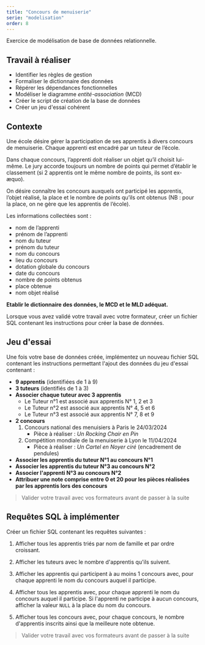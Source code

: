 ```yaml
---
title: "Concours de menuiserie"
serie: "modelisation"
order: 8
---
```


Exercice de modélisation de base de données relationnelle.

## Travail à réaliser

- Identifier les règles de gestion
- Formaliser le dictionnaire des données
- Répérer les dépendances fonctionnelles
- Modéliser le diagramme *entité-association* (MCD)
- Créer le script de création de la base de données
- Créer un jeu d'essai cohérent

## Contexte 

Une école désire gérer la participation de ses apprentis à divers concours de menuiserie. Chaque apprenti est encadré par un tuteur de l’école.

Dans chaque concours, l’apprenti doit réaliser un objet qu’il choisit lui-même. Le jury accorde toujours un nombre de points qui permet d’établir le classement (si 2 apprentis ont le même nombre de points, ils sont ex-æquo).

On désire connaître les concours auxquels ont participé les apprentis, l’objet réalisé, la place et le nombre de points qu’ils ont obtenus (NB : pour la place, on ne gère que les apprentis de l’école).

Les informations collectées sont :

- nom de l’apprenti
- prénom de l’apprenti
- nom du tuteur
- prénom du tuteur
- nom du concours
- lieu du concours
- dotation globale du concours
- date du concours
- nombre de points obtenus
- place obtenue
- nom objet réalisé


**Etablir le dictionnaire des données, le MCD et le MLD adéquat.**

Lorsque vous avez validé votre travail avec votre formateur, créer un fichier SQL contenant les instructions pour créer la base de données.


## Jeu d'essai

Une fois votre base de données créée, implémentez un nouveau fichier SQL contenant les instructions permettant l'ajout des données du jeu d'essai contenant :

- **9 apprentis** (identifiées de 1 à 9)
- **3 tuteurs** (identifiés de 1 à 3)
- **Associer chaque tuteur avec 3 apprentis**
    - Le Tuteur n°1 est associé aux apprentis N° 1, 2 et 3
    - Le Tuteur n°2 est associé aux apprentis N° 4, 5 et 6
    - Le Tuteur n°3 est associé aux apprentis N° 7, 8 et 9
- **2 concours** 
    1. Concours national des menuisiers à Paris le 24/03/2024
        - Pièce à réaliser : *Un Rocking Chair en Pin*
    2. Compétition mondiale de la menuiserie à Lyon le 11/04/2024
        - Pièce à réaliser : *Un Cartel en Noyer ciré* (encadrement de pendules)
- **Associer les apprentis du tuteur N°1 au concours N°1**
- **Associer les apprentis du tuteur N°3 au concours N°2**
- **Associer l'apprenti N°3 au concours N°2**
- **Attribuer une note comprise entre 0 et 20 pour les pièces réalisées par les apprentis lors des concours**


> Valider votre travail avec vos formateurs avant de passer à la suite 

## Requêtes SQL à implémenter

Créer un fichier SQL contenant les requêtes suivantes :

1. Afficher tous les apprentis triés par nom de famille et par ordre croissant.

2. Afficher les tuteurs avec le nombre d'apprentis qu'ils suivent.

3. Afficher les apprentis qui participent à au moins 1 concours avec, pour chaque apprenti le nom du concours auquel il participe.

4. Afficher tous les apprentis avec, pour chaque apprenti le nom du concours auquel il participe. Si l'apprenti ne participe à aucun concours, afficher la valeur `NULL` à la place du nom du concours.

5. Afficher tous les concours avec, pour chaque concours, le nombre d'apprentis inscrits ainsi que la meilleure note obtenue.

> Valider votre travail avec vos formateurs avant de passer à la suite 
